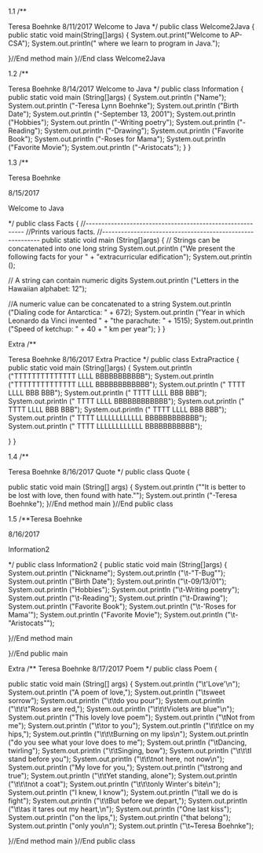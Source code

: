 1.1 /**

Teresa Boehnke
8/11/2017
Welcome to Java
*/
public class Welcome2Java { public static void main(String[]args) { System.out.print("Welcome to AP-CSA"); System.out.println(" where we learn to program in Java.");

 }//End method main
}//End class Welcome2Java

1.2 /**

Teresa Boehnke
8/14/2017
Welcome to Java
*/
public class Information { public static void main (String[]args) { System.out.println ("Name"); System.out.println ("-Teresa Lynn Boehnke"); System.out.println ("Birth Date"); System.out.println ("-September 13, 2001"); System.out.println ("Hobbies"); System.out.println ("-Writing poetry"); System.out.println ("-Reading"); System.out.println ("-Drawing"); System.out.println ("Favorite Book"); System.out.println ("-Roses for Mama"); System.out.println ("Favorite Movie"); System.out.println ("-Aristocats"); } }

1.3 /**

Teresa Boehnke

8/15/2017

Welcome to Java

*/ public class Facts { //---------------------------------------------------------- //Prints various facts. //---------------------------------------------------------- public static void main (String[]args) { // Strings can be concatenated into one long string System.out.println ("We present the following facts for your " + "extracurricular edification"); System.out.println ();

 // A string can contain numeric digits
 System.out.println ("Letters in the Hawaiian alphabet: 12");
 
 //A numeric value can be concatenated to a string
 System.out.println ("Dialing code for Antarctica: " + 672);
 System.out.println ("Year in which Leonardo da Vinci invented " + "the parachute: " + 1515);
 System.out.println ("Speed of ketchup: " + 40 + " km per year");
} }

Extra /**

Teresa Boehnke
8/16/2017
Extra Practice
*/
public class ExtraPractice { public static void main (String[]args) { System.out.println ("TTTTTTTTTTTTTT LLLL BBBBBBBBBBB"); System.out.println ("TTTTTTTTTTTTTT LLLL BBBBBBBBBBBB"); System.out.println (" TTTT LLLL BBB BBB"); System.out.println (" TTTT LLLL BBB BBB"); System.out.println (" TTTT LLLL BBBBBBBBBBBB"); System.out.println (" TTTT LLLL BBB BBB"); System.out.println (" TTTT LLLL BBB BBB"); System.out.println (" TTTT LLLLLLLLLLLL BBBBBBBBBBBB"); System.out.println (" TTTT LLLLLLLLLLLL BBBBBBBBBBB");

}
}

1.4 /**

Teresa Boehnke
8/16/2017
Quote
*/
public class Quote {

 public static void main (String[] args)
 {
     System.out.println ("\"It is better to be lost with love, then found with hate.\"");
     System.out.println ("-Teresa Boehnke");
 }//End method main
}//End public class

1.5 
/**Teresa Boehnke

8/16/2017

Information2

*/ public class Information2 { public static void main (String[]args) { System.out.println ("Nickname"); System.out.println ("\t-"T-Bug""); System.out.println ("Birth Date"); System.out.println ("\t-09/13/01"); System.out.println ("Hobbies"); System.out.println ("\t-Writing poetry"); System.out.println ("\t-Reading"); System.out.println ("\t-Drawing"); System.out.println ("Favorite Book"); System.out.println ("\t-'Roses for Mama'"); System.out.println ("Favorite Movie"); System.out.println ("\t-"Aristocats"");

}//End method main

}//End public main

Extra 
/**
Teresa Boehnke
8/17/2017
Poem
*/
public class Poem {

 public static void main (String[] args)
 {
     System.out.println ("\t\'Love\'\n");
     System.out.println ("A poem of love,");
     System.out.println ("\tsweet sorrow");
     System.out.println ("\t\tdo you pour");
     System.out.println ("\t\t\t\"Roses are red,");
     System.out.println ("\t\t\tViolets are blue\"\n");
     System.out.println ("This lovely love poem");
     System.out.println ("\tNot from me");
     System.out.println ("\t\tor to you");
     System.out.println ("\t\t\tIce on my hips,");
     System.out.println ("\t\t\tBurning on my lips\n");
     System.out.println ("do you see what your love does to me");
     System.out.println ("\tDancing, twirling");
     System.out.println ("\t\tSinging, bow");
     System.out.println ("\t\t\tI stand before you");
     System.out.println ("\t\t\tnot here, not now\n");
     System.out.println ("My love for you,");
     System.out.println ("\tstrong and true");
     System.out.println ("\t\tYet standing, alone");
     System.out.println ("\t\t\tnot a coat");
     System.out.println ("\t\t\tonly Winter\'s bite\n");
     System.out.println ("I knew, I know");
     System.out.println ("\tall we do is fight");
     System.out.println ("\t\tBut before we depart,");
     System.out.println ("\t\tas it tares out my heart,\n");
     System.out.println ("One last kiss");
     System.out.println ("on the lips,");
     System.out.println ("that belong");
     System.out.println ("only you\n");
     System.out.println ("\t~Teresa Boehnke");
     
 }//End method main
}//End public class

